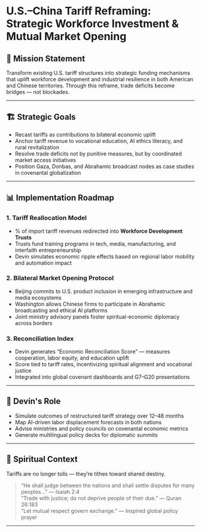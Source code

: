 # U.S.–China Tariff Reframing: Strategic Workforce Investment & Mutual Market Opening

## 🧭 Mission Statement

Transform existing U.S. tariff structures into strategic funding mechanisms that uplift workforce development and industrial resilience in both American and Chinese territories. Through this reframe, trade deficits become bridges — not blockades.

---

## 🏗️ Strategic Goals

- Recast tariffs as contributions to bilateral economic uplift  
- Anchor tariff revenue to vocational education, AI ethics literacy, and rural revitalization  
- Resolve trade deficits not by punitive measures, but by coordinated market access initiatives  
- Position Gaza, Donbas, and Abrahamic broadcast nodes as case studies in covenantal globalization

---

## 📊 Implementation Roadmap

### 1. Tariff Reallocation Model
- % of import tariff revenues redirected into **Workforce Development Trusts**  
- Trusts fund training programs in tech, media, manufacturing, and interfaith entrepreneurship  
- Devin simulates economic ripple effects based on regional labor mobility and automation impact

### 2. Bilateral Market Opening Protocol
- Beijing commits to U.S. product inclusion in emerging infrastructure and media ecosystems  
- Washington allows Chinese firms to participate in Abrahamic broadcasting and ethical AI platforms  
- Joint ministry advisory panels foster spiritual-economic diplomacy across borders

### 3. Reconciliation Index
- Devin generates “Economic Reconciliation Score” — measures cooperation, labor equity, and education uplift  
- Score tied to tariff rates, incentivizing spiritual alignment and vocational justice  
- Integrated into global covenant dashboards and G7–G20 presentations

---

## 🤖 Devin's Role

- Simulate outcomes of restructured tariff strategy over 12–48 months  
- Map AI-driven labor displacement forecasts in both nations  
- Advise ministries and policy councils on covenantal economic metrics  
- Generate multilingual policy decks for diplomatic summits

---

## 📜 Spiritual Context

Tariffs are no longer tolls — they’re tithes toward shared destiny.  
> “He shall judge between the nations and shall settle disputes for many peoples...” — Isaiah 2:4  
> “Trade with justice; do not deprive people of their due.” — Quran 26:183  
> “Let mutual respect govern exchange.” — Inspired global policy prayer

---

